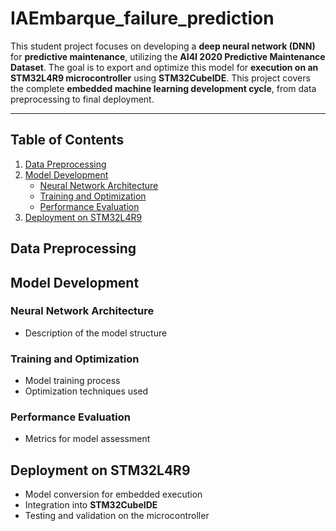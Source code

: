 # IAEmbarque_failure_prediction

This student project focuses on developing a **deep neural network (DNN)** for **predictive maintenance**, utilizing the **AI4I 2020 Predictive Maintenance Dataset**. The goal is to export and optimize this model for **execution on an STM32L4R9 microcontroller** using **STM32CubeIDE**. This project covers the complete **embedded machine learning development cycle**, from data preprocessing to final deployment.

---

## Table of Contents

1. [Data Preprocessing](#data-preprocessing)
2. [Model Development](#model-development)
   - [Neural Network Architecture](#model-development)
   - [Training and Optimization](#model-development)
   - [Performance Evaluation](#model-development)
3. [Deployment on STM32L4R9](#deployment-on-stm32l4r9)

   
## Data Preprocessing

## Model Development
### Neural Network Architecture
- Description of the model structure

### Training and Optimization
- Model training process
- Optimization techniques used

### Performance Evaluation
- Metrics for model assessment


## Deployment on STM32L4R9
- Model conversion for embedded execution
- Integration into **STM32CubeIDE**
- Testing and validation on the microcontroller

